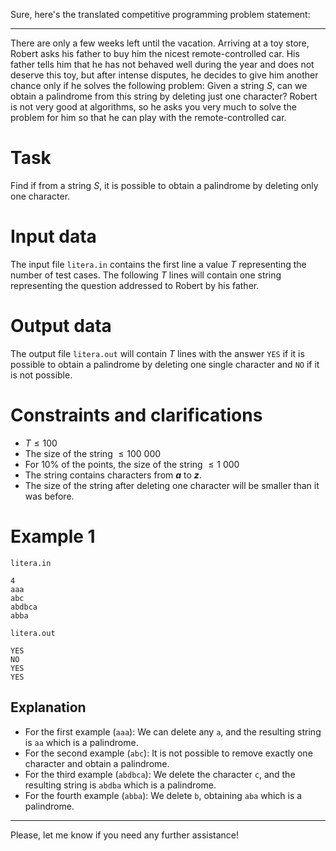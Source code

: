 Sure, here's the translated competitive programming problem statement:

---

There are only a few weeks left until the vacation. Arriving at a toy store, Robert asks his father to buy him the nicest remote-controlled car. His father tells him that he has not behaved well during the year and does not deserve this toy, but after intense disputes, he decides to give him another chance only if he solves the following problem: Given a string $S$, can we obtain a palindrome from this string by deleting just one character? Robert is not very good at algorithms, so he asks you very much to solve the problem for him so that he can play with the remote-controlled car.

# Task

Find if from a string $S$, it is possible to obtain a palindrome by deleting only one character.

# Input data

The input file `litera.in` contains the first line a value $T$ representing the number of test cases. The following $T$ lines will contain one string representing the question addressed to Robert by his father.

# Output data

The output file `litera.out` will contain $T$ lines with the answer `YES` if it is possible to obtain a palindrome by deleting one single character and `NO` if it is not possible.

# Constraints and clarifications

- $T \leq 100$
- The size of the string $\leq 100\ 000$
- For $10\%$ of the points, the size of the string $\leq 1\ 000$
- The string contains characters from ***a*** to ***z***.
- The size of the string after deleting one character will be smaller than it was before.

# Example 1

`litera.in`
```
4
aaa
abc
abdbca
abba
```

`litera.out`
```
YES
NO
YES
YES
```

## Explanation

* For the first example (`aaa`): We can delete any `a`, and the resulting string is `aa` which is a palindrome.
* For the second example (`abc`): It is not possible to remove exactly one character and obtain a palindrome.
* For the third example (`abdbca`): We delete the character `c`, and the resulting string is `abdba` which is a palindrome.
* For the fourth example (`abba`): We delete `b`, obtaining `aba` which is a palindrome.

---

Please, let me know if you need any further assistance!